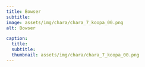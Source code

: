 ```yaml
---
title: Bowser
subtitle: 
image: assets/img/chara/chara_7_koopa_00.png
alt: Bowser

caption:
  title:
  subtitle: 
  thumbnail: assets/img/chara/chara_7_koopa_00.png
---
```


